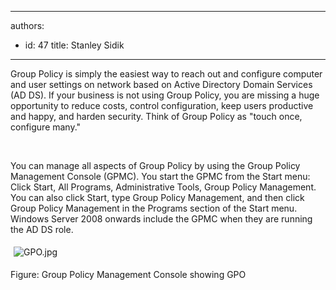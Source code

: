 

---
authors:
  - id: 47
    title: Stanley Sidik
---




<span class='intro'> ​​Group Policy is simply the easiest way to reach out and configure computer and user settings on network based on Active Directory Domain Services (AD DS). If your business is not using Group Policy, you are missing a huge opportunity to reduce costs, control configuration, keep users productive and happy, and harden security. Think of Group Policy as &quot;touch once, configure many.&quot;<div><br></div> </span>

<p>​You can manage all aspects of Group Policy by using the Group Policy Management Console (GPMC).&#160;You start the GPMC from the Start menu&#58; Click Start, All Programs, Administrative Tools, Group Policy Management. You can also click Start, type Group Policy Management, and then click Group Policy Management in the Programs section of the Start menu. Windows Server 2008 onwards&#160;include the GPMC when they are running the AD DS role.&#160;</p><p><img src="/SiteAssets/do-you-use-group-policy-to-apply-settings-to-all-of-your-pcs/GPO.jpg" alt="GPO.jpg" style="margin&#58;5px;" />&#160;</p><p>Figure&#58; Group Policy Management Console showing GPO<br></p>


